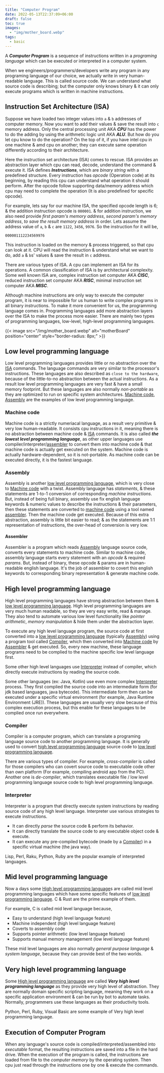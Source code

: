 ```yaml
---
title: "Computer Program"
date: 2022-05-13T22:37:09+06:00
draft: false
toc: true
images:
  - "img/mother_board.webp"
tags:
  - basic
---
```


A ***Computer Program*** is a sequence of instructions written in a *programing language* which can be executed or interpreted in a computer system.

When we engineers/programmers/developers write any program in any programing language of our choice, we actually write in very human-readable language.
This is called source code.
We can understand what source code is describing; but the computer only knows binary & it can only execute programs which is written in machine instructions.

## Instruction Set Architecture (ISA)

Suppose we have loaded two integer values into `a` & `b` addresses of computer memory.
Now you want to add their values & save the result into `c` memory address.
Only the central processing unit AKA ***CPU*** has the power to do the adding by using the arithmetic logic unit AKA ***ALU***.
But how do you let cpu know to do the operation?
On the top of it, if you have intel cpu in one machine & amd cpu on another; they can execute same operation differently according to their architecture.

Here the instruction set architecture (ISA) comes to rescue. ISA provides an abstraction layer which cpu can read, decode, understand the command & execute it.
ISA defines ***Instructions***, which are *binary string* with a predefined structure.
Every instruction has *opcode* (Operation code) at its beginning, by reading this cpu can understand what operation it should perform.
After the opcode follow supporting data/memory address which cpu may need to complete the operation (It is also predefined for specific opcode).

For example, lets say for our machine ISA, the specified opcode length is 6; & the addition instruction opcode is `000001`. & for addition instruction, we also need provide *first param's memory address*, *second param's memory address*, *to save the result memory address* in order. Lets assume the address value of `a`, `b` & `c` are `1122`, `3456`, `9976`.
So the instruction for it will be,

```bin
000001112234569976
```

This instruction is loaded on the memory & process triggered, so that cpu can look at it.
CPU will read the instruction & understand what we want to do, add `a` & `b`s' values & save the result in `c` address.

There are various types of ISA.
A cpu can implement an ISA for its operations.
A common classification of ISA is by architectural complexity.
Some well known ISA are, complex instruction set computer AKA ***CISC***, reduced instruction set computer AKA ***RISC***, minimal instruction set computer AKA ***MISC***.

Although machine instructions are only way to execute the computer program, it is near to impossible for us human to write complex programs in all binary instructions.
To make it more convenient for us, the programming language comes in.
Programming languages add more abstraction layers over the ISA to make the process more easier.
There are mainly two types of programming languages, low-level, high-level programming languages.

{{< image src="/img/mother_board.webp" alt="motherBoard" position="center" style="border-radius: 8px;" >}}

## Low level programming language

Low level programming languages provides little or no abstraction over the [ISA](#instruction-set-architecture-isa) commands.
The language commands are very similar to the processor's instructions.
These languages are also described as `close to the hardware`, because of the little-to-no abstraction between the actual instructions.
As a result low level programming languages are very fast & have a small memory footprint.
But these languages are also normally *non-portable* as they are optimized to run on specific system architectures.
[Machine code](#machine-code), [Assembly](#assembly) are the examples of low level programming language.

### Machine code

Machine code is a strictly numeriacal language, as a result very primitive & very low human-readable.
It consists cpu instructions in it, meaning there is no abstraction between machine code &  [ISA](#instruction-set-architecture-isa) commands.
It is also called ***the lowest level programming language***, as other upper languages use compiler/interpreter/[assembler](#assembler) to convert them into machine code & that machine code is actually get executed on the system.
Machine code is actually hardware-dependent, so it is not-portable.
As machine code can be executed directly, it is the fastest language.

### Assembly

Assembly is another [low level programming language](#low-level-programming-language), which is very close to [Machine code](#machine-code) with a twist.
Assembly language has *statements*, & these statements are 1-to-1 conversion of corresponding *machine instructions*.
But, instead of being full binary, assembly use fix english language keywords & numeric values to describe the instructions & their parameters, then these statements are converted to [machine code](#machine-code) using a tool named [assembler](#assembler).
Then the machine code get executed.
Because of this extra abstraction, assembly is little bit easier to read; & as the statements are 1:1 representation of instructions, the over-head of conversion is very low.

#### Assembler

Assembler is a program which reads [Assembly](#assembly) language source code, converts every statements to machine code.
Similar to machine code, assembly language starts every statement with an *opcode* & required *params*.
But, instead of binary, these opcode & params are in human-readable english language.
It's the job of assembler to covert this english keywords to corresponding binary representation & generate machine code.

## High level programming language

High level programming languages have strong abstraction between them & [low level programming language](#low-level-programming-language).
High level programming languages are very much human readable, so they are very easy write, read & manage.
They also tend to automate various low level functionality like *pointer arithmetic*, *memory manipulation* & hide them under the abstraction layer.

To execute any high level language program, the source code at first converted into a [low level programming language](#low-level-programming-language) (typically [Assembly](#assembly)) using a program tool called [Compiler](#compiler), which then converted into [Machine code](#machine-code) by [Assembler](#assembler) & get executed.
So, every new machine, these language programs need to be complied to the machine specific low level language first.

Some other high level languages use [Interpreter](#interpreter) instead of compiler, which directly execute instructions by reading the source code.

Some other languages (ex: Java, Kotlin) use even more complex [Interpreter](#interpreter) process.
They first complied the source code into an intermediate form (for jdk based languages, java bytecode). This intermediate form then can be executed under a specific virtual environment (for example, Java Runtime Environment (JRE)). These languages are usually very slow because of this complex execution process, but this enable for these languages to be complied once run everywhere.

### Compiler

Compiler is a computer program, which can translate a programing language source code to another programming language.
It is generally used to convert [high level programming language](#high-level-programming-language) source code to [low level programming language](#low-level-programming-language).

There are various types of compiler. For example, *cross-compiler* is called for those compilers who can covert source code to executable code other than own platform (For example, compiling android app from the PC).
Another one is *de-compiler*, which translates executable file / low level programming language source code to high level programming language.

### Interpreter

Interpreter is a program that directly execute system instructions by reading source code of any high level language.
Interpreter use various strategies to execute instructions.

- It can directly *parse* the source code & perform its behavior.
- It can directly translate the source code to any executable object code & execute.
- It can execute any pre-compiled bytecode (made by a [Compiler](#compiler)) in a specific virtual machine (the java way).

Lisp, Perl, Raku, Python, Ruby are the popular example of interpreted languages.

## Mid level programming language

Now a days some [High level programming language](#high-level-programming-language)s are called mid level programming languages which have some specific features of [low level programming language](#low-level-programming-language).
C & Rust are the prime example of them.

For example, C is called mid level language because,

- Easy to understand (high level language feature)
- Machine independent (high level language feature)
- Coverts to assembly code
- Supports pointer arithmetic (low level language feature)
- Supports manual memory management (low level language feature)

These mid level languages are also normally *general purpose language* & *system language*, because they can provide best of the two worlds.

## Very high level programming language

Some [High level programming language](#high-level-programming-language) are called ***Very high level programming language*** as they provide very high level of abstraction.
They are normally domain specific scripting language, meaning they work on a specific application environment & can be run by bot to automate tasks.
Normally, programmers use these languages as their productivity tools.

Python, Perl, Ruby, Visual Basic are some example of Very high level programming language.

## Execution of Computer Program

When any language's source code is compiled/interpreted/assembled into *executable* format, the resulting instructions are saved into a file in the hard drive.
When the execution of the program is called, the instructions are loaded from file to the *computer memory* by the operating system.
Then cpu just read through the instructions one by one & execute the commands.
